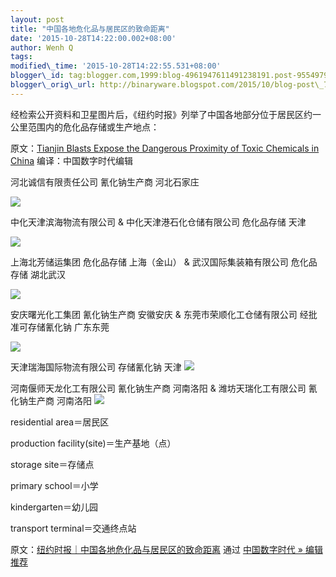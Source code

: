 ```yaml
--- 
layout: post 
title: "中国各地危化品与居民区的致命距离" 
date: '2015-10-28T14:22:00.002+08:00' 
author: Wenh Q 
tags: 
modified\_time: '2015-10-28T14:22:55.531+08:00' 
blogger\_id: tag:blogger.com,1999:blog-4961947611491238191.post-955497997401776660
blogger\_orig\_url: http://binaryware.blogspot.com/2015/10/blog-post\_72.html 
---
```


经检索公开资料和卫星图片后，《纽约时报》列举了中国各地部分位于居民区约一公里范围内的危化品存储或生产地点：

原文：[Tianjin Blasts Expose the Dangerous Proximity of Toxic Chemicals in China](http://www.nytimes.com/interactive/2015/08/21/world/asia/tianjin-china-explosion-hazardous-chemical-sites.html)
编译：中国数字时代编辑

河北诚信有限责任公司 氰化钠生产商 河北石家庄

![](http://chinadigitaltimes.net/chinese/files/2015/08/%E6%B2%B3%E5%8C%97%E8%AF%9A%E4%BF%A1-e1440330345796.png)

中化天津滨海物流有限公司 & 中化天津港石化仓储有限公司 危化品存储 天津

![](http://chinadigitaltimes.net/chinese/files/2015/08/%E4%B8%AD%E5%8C%96%E5%A4%A9%E6%B4%A5-%E5%A4%A9%E6%B4%A5%E6%B8%AF%E7%9F%B3%E5%8C%96%E4%BB%93%E5%82%A8-e1440330491220.png)

上海北芳储运集团 危化品存储 上海（金山）
&
武汉国际集装箱有限公司 危化品存储 湖北武汉

![](http://chinadigitaltimes.net/chinese/files/2015/08/%E4%B8%8A%E6%B5%B7%E5%8C%97%E8%8A%B3-%E6%AD%A6%E6%B1%89%E5%9B%BD%E9%99%85%E9%9B%86%E8%A3%85%E7%AE%B1-e1440330449286.png)

安庆曙光化工集团 氰化钠生产商 安徽安庆
&
东莞市荣顺化工仓储有限公司 经批准可存储氰化钠 广东东莞

![](http://chinadigitaltimes.net/chinese/files/2015/08/%E6%9B%99%E5%85%89%E5%8C%96%E5%B7%A5-%E8%8D%A3%E9%A1%BA%E5%8C%96%E5%B7%A5%E4%BB%93%E5%82%A8-e1440330395122.png)

天津瑞海国际物流有限公司 存储氰化钠 天津
![](http://chinadigitaltimes.net/chinese/files/2015/08/%E5%A4%A9%E6%B4%A5%E7%91%9E%E6%B5%B7-e1440330538127.png)

河南偃师天龙化工有限公司 氰化钠生产商 河南洛阳
&
潍坊天瑞化工有限公司 氰化钠生产商 河南洛阳
![](http://chinadigitaltimes.net/chinese/files/2015/08/%E5%81%83%E5%B8%88%E5%A4%A9%E9%BE%99-%E6%BD%8D%E5%9D%8A%E5%A4%A9%E7%91%9E-e1440330584404.png)

residential area＝居民区

production facility(site)＝生产基地（点）

storage site＝存储点

primary school＝小学

kindergarten＝幼儿园

transport terminal＝交通终点站

原文：[纽约时报｜中国各地危化品与居民区的致命距离](http://feedproxy.google.com/~r/chinagfwblog/~3/EeL8Lmlx4YM/) 通过 [中国数字时代 » 编辑推荐](http://pipes.yahoo.com/pipes/pipe.info?_id=4ebbe79f06d4342d785a0cab9913dc0c)
